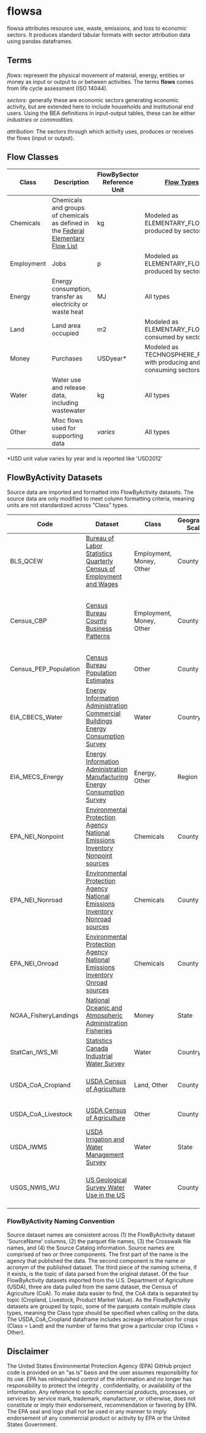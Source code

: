 # flowsa

flowsa attributes resource use, waste, emissions, and loss to economic sectors. It produces standard tabular formats with
sector attribution data using pandas dataframes.

## Terms

_flows_: represent the physical movement of material, energy, entities or money as input or output to or between activities.
The terms __flows__ comes from life cycle assessment (ISO 14044).

_sectors_: generally these are economic sectors generating economic activity, but are extended
here to include households and institutional end users. Using the BEA definitions in input-output
tables, these can be either _industries_ or _commodities_.

_attribution_: The sectors through which activity uses, produces or receives the flows (input or output).

## Flow Classes

Class | Description | FlowBySector Reference Unit | [Flow Types](./formatspecs/FlowBySector.md) |
--- | --- | --- | --- |
Chemicals | Chemicals and groups of chemicals as defined in the [Federal Elementary Flow List](https://github.com/USEPA/Federal-LCA-Commons-Elementary-Flow-List) | kg | Modeled as ELEMENTARY_FLOWS produced by sectors |
Employment | Jobs | p | Modeled as ELEMENTARY_FLOWS produced by sectors |
Energy | Energy consumption, transfer as electricity or waste heat  | MJ | All types |
Land | Land area occupied | m2 | Modeled as ELEMENTARY_FLOWS consumed by sectors |
Money | Purchases | USDyear* | Modeled as TECHNOSPHERE_FLOWS with producing and consuming sectors | 
Water | Water use and release data, including wastewater | kg | All types |
Other | Misc flows used for supporting data | _varies_ | All types |

*USD unit value varies by year and is reported like 'USD2012'

## FlowByActivity Datasets
 
Source data are imported and formatted into FlowByActivity datasets. The source data are only modified to meet column 
formatting criteria, meaning units are not standardized across "Class" types.
 
Code | Dataset | Class | Geographic Scale | Description | 2010 | 2011 | 2012 | 2013 | 2014 | 2015 | 2016 | 2017 | 2018 | 2019 |
--- | --- | --- | --- | --- | --- | --- | --- | --- | --- | --- | --- | --- | --- | --- | 
BLS_QCEW | [Bureau of Labor Statistics Quarterly Census of Employment and Wages](https://www.bls.gov/cew/) | Employment, Money, Other | County | Number of employees per industry |  |  |  |  | X | X |  |  |  |  |
Census_CBP | [Census Bureau County Business Patterns](https://www.census.gov/programs-surveys/cbp.html) | Employment, Money, Other | County | Number of employees per industry, Annual payroll per industry, Number of establishments per industry |  |  |  |  | X |  |  |  |  |  |
Census_PEP_Population | [Census Bureau Population Estimates](https://www.census.gov/programs-surveys/popest.html) | Other | County | Population | X | X | X | X | X | X | X | X | X | X | 
EIA_CBECS_Water| [Energy Information Administration Commercial Buildings Energy Consumption Survey](https://www.eia.gov/consumption/commercial/reports/2012/water/) | Water | Country | Water consumption in large buildings |  |  | X |  |  |  |  |  |  |  | 
EIA_MECS_Energy| [Energy Information Administration Manufacturing Energy Consumption Survey](https://www.eia.gov/consumption/manufacturing/) | Energy, Other | Region | Fuel and nonfuel consumption of energy flows by manufacturing industries | X |  |  |  | X |  |  |  |  |  | 
EPA_NEI_Nonpoint |[Environmental Protection Agency National Emissions Inventory Nonpoint sources](https://www.epa.gov/air-emissions-inventories/national-emissions-inventory-nei) | Chemicals | County | Air emissions of criteria pollutants, criteria precursors, and hazardous air pollutants |  |  |  |  |  |  |  | X |  |  | 
EPA_NEI_Nonroad |[Environmental Protection Agency National Emissions Inventory Nonroad sources](https://www.epa.gov/air-emissions-inventories/national-emissions-inventory-nei) | Chemicals | County | Air emissions of criteria pollutants, criteria precursors, and hazardous air pollutants |  |  |  |  |  |  |  | X |  |  |
EPA_NEI_Onroad |[Environmental Protection Agency National Emissions Inventory Onroad sources](https://www.epa.gov/air-emissions-inventories/national-emissions-inventory-nei) | Chemicals | County |  Air emissions of criteria pollutants, criteria precursors, and hazardous air pollutants |  |  |  |  |  |  |  | X |  |  |
NOAA_FisheryLandings | [National Oceanic and Atmospheric Administration Fisheries](https://foss.nmfs.noaa.gov/apexfoss/f?p=215:200) | Money | State | Fishery landings | X | X | X | X | X | X | X | X | X | X | 
StatCan_IWS_MI | [Statistics Canada Industrial Water Survey](https://www150.statcan.gc.ca/t1/tbl1/en/tv.action?pid=3810003701) | Water | Country | Water use by NAICS |  | X |  | X |  | X |  |  |  |  | 
USDA_CoA_Cropland | [USDA Census of Agriculture](https://www.nass.usda.gov/Publications/AgCensus/2017/index.php#full_report) | Land, Other | County | Crop area by farm size and irrigation status | | | X | | | |  | X | | |
USDA_CoA_Livestock | [USDA Census of Agriculture](https://www.nass.usda.gov/Publications/AgCensus/2017/index.php#full_report) | Other | County | Livestock count by farm size | | | X | | | |  | X | | | 
USDA_IWMS | [USDA Irrigation and Water Management Survey](https://www.nass.usda.gov/Surveys/Guide_to_NASS_Surveys/Farm_and_Ranch_Irrigation/) | Water | State | Water application rate by state and crop |  |  |  | X |  |  |  |  | X |  | 
USGS_NWIS_WU | [US Geological Survey Water Use in the US](https://www.usgs.gov/mission-areas/water-resources/science/water-use-united-states?qt-science_center_objects=0#qt-science_center_objects) | Water | County | Annual national level water use by various activities | X |  |  | | | X | | | | |

### FlowByActivity Naming Convention
Source dataset names are consistent across (1) the FlowByActivity dataset 'SourceName' columns, (2) the parquet file names,
(3) the Crosswalk file names, and (4) the Source Catalog information. Source names are comprised of two or three components.
The first part of the name is the agency that published the data. The second component is the name or acronym
of the published dataset. The third piece of the naming schema, if it exists, is the topic of data parsed from the 
original dataset. Of the four FlowByActivity datasets imported from the U.S. Department of Agriculture (USDA), three are
data pulled from the same dataset, the Census of Agriculture (CoA). To make data easier to find, the CoA data is separated 
by topic (Cropland, Livestock, Product Market Value). As the FlowByActivity datasets are grouped by topic, some of the 
parquets contain multiple class types, meaning the Class type should be specified when calling on the data. The
USDA_CoA_Cropland dataframe includes acreage information for crops (Class = Land) and the number of farms that grow a
particular crop (Class = Other). 

## Disclaimer

The United States Environmental Protection Agency (EPA) GitHub project code is provided on an "as is" basis
and the user assumes responsibility for its use.  EPA has relinquished control of the information and no longer
has responsibility to protect the integrity , confidentiality, or availability of the information.  Any
reference to specific commercial products, processes, or services by service mark, trademark, manufacturer,
or otherwise, does not constitute or imply their endorsement, recommendation or favoring by EPA.  The EPA seal
and logo shall not be used in any manner to imply endorsement of any commercial product or activity by EPA or
the United States Government.
